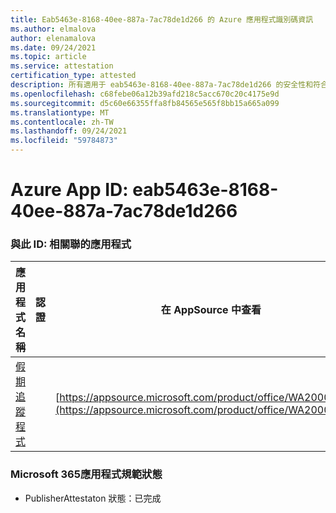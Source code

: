 ```yaml
---
title: Eab5463e-8168-40ee-887a-7ac78de1d266 的 Azure 應用程式識別碼資訊
ms.author: elmalova
author: elenamalova
ms.date: 09/24/2021
ms.topic: article
ms.service: attestation
certification_type: attested
description: 所有適用于 eab5463e-8168-40ee-887a-7ac78de1d266 的安全性和符合性資訊資訊。
ms.openlocfilehash: c68febe06a12b39afd218c5acc670c20c4175e9d
ms.sourcegitcommit: d5c60e66355ffa8fb84565e565f8bb15a665a099
ms.translationtype: MT
ms.contentlocale: zh-TW
ms.lasthandoff: 09/24/2021
ms.locfileid: "59784873"
---
```

# <a name="azure-app-id-eab5463e-8168-40ee-887a-7ac78de1d266"></a>Azure App ID: eab5463e-8168-40ee-887a-7ac78de1d266


### <a name="apps-associated-with-this-id"></a>與此 ID: 相關聯的應用程式
| **應用程式名稱** | **認證** | **在 AppSource 中查看** |
|--------------|---------------|-----------------------|
| [假期追蹤程式](https://docs.microsoft.com/microsoft-365-app-certification/forward/WA200002167) |  | [https://appsource.microsoft.com/product/office/WA200002167](https://appsource.microsoft.com/product/office/WA200002167) |

### <a name="microsoft-365-app-compliance-status"></a>Microsoft 365應用程式規範狀態
- PublisherAttestaton 狀態：已完成
